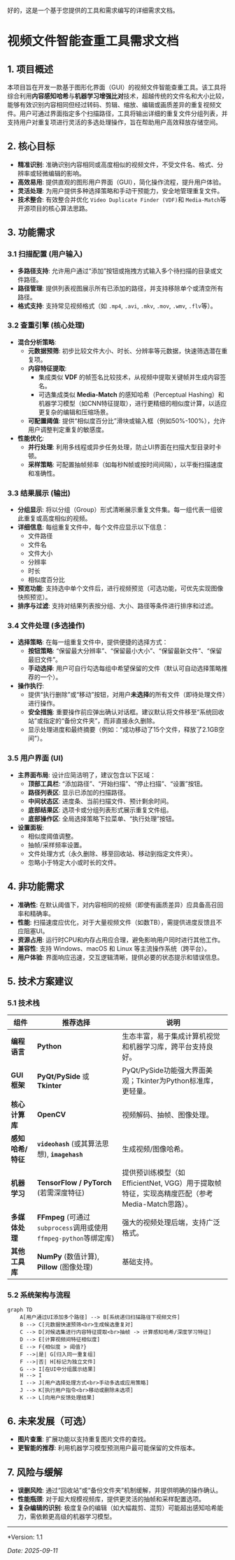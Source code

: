 好的，这是一个基于您提供的工具和需求编写的详细需求文档。

# 视频文件智能查重工具需求文档

## 1. 项目概述

本项目旨在开发一款基于图形化界面（GUI）的视频文件智能查重工具。该工具将综合利用**内容感知哈希**与**机器学习增强比对**技术，超越传统的文件名和大小比较，能够有效识别内容相同但经过转码、剪辑、缩放、编辑或画质差异的重复视频文件。用户可通过界面指定多个扫描路径，工具将输出详细的重复文件分组列表，并支持用户对重复项进行灵活的多选处理操作，旨在帮助用户高效释放存储空间。

## 2. 核心目标

- **精准识别**: 准确识别内容相同或高度相似的视频文件，不受文件名、格式、分辨率或轻微编辑的影响。
- **高效易用**: 提供直观的图形用户界面（GUI），简化操作流程，提升用户体验。
- **灵活处理**: 为用户提供多种选择策略和手动干预能力，安全地管理重复文件。
- **技术整合**: 有效整合并优化 `Video Duplicate Finder (VDF)`和 `Media-Match`等开源项目的核心算法思路。

## 3. 功能需求

### 3.1 扫描配置 (用户输入)

- **多路径支持**: 允许用户通过“添加”按钮或拖拽方式输入多个待扫描的目录或文件路径。
- **路径管理**: 提供列表视图展示所有已添加的路径，并支持移除单个或清空所有路径。
- **格式支持**: 支持常见视频格式（如 `.mp4`, `.avi`, `.mkv`, `.mov`, `.wmv`, `.flv`等）。

### 3.2 查重引擎 (核心处理)

- **混合分析策略**:
  - **元数据预筛**: 初步比较文件大小、时长、分辨率等元数据，快速筛选潜在重复项。
  - **内容特征提取**:
    - 集成类似 **VDF** 的帧签名比较技术，从视频中提取关键帧并生成内容签名。
    - 可选集成类似 **Media-Match** 的感知哈希（Perceptual Hashing）和机器学习模型（如CNN特征提取），进行更精细的相似度计算，以适应更复杂的编辑和压缩场景。
  - **可配置阈值**: 提供“相似度百分比”滑块或输入框（例如50%-100%），允许用户调整判定重复的敏感度。
- **性能优化**:
  - **并行处理**: 利用多线程或异步任务处理，防止UI界面在扫描大型目录时卡顿。
  - **采样策略**: 可配置抽帧频率（如每秒N帧或按时间间隔），以平衡扫描速度和准确性。

### 3.3 结果展示 (输出)

- **分组显示**: 将以分组（Group）形式清晰展示重复文件集。每一组代表一组彼此重复或高度相似的视频。
- **详细信息**: 每组重复文件中，每个文件应显示以下信息：
  - 文件路径
  - 文件名
  - 文件大小
  - 分辨率
  - 时长
  - 相似度百分比
- **预览功能**: 支持选中单个文件后，进行视频预览（可选功能，可优先实现图像快照预览）。
- **排序与过滤**: 支持对结果列表按分组、大小、路径等条件进行排序和过滤。

### 3.4 文件处理 (多选操作)

- **选择策略**: 在每一组重复文件中，提供便捷的选择方式：
  - **按钮策略**: “保留最大分辨率”、“保留最小大小”、“保留最新文件”、“保留最旧文件”。
  - **手动选择**: 用户可自行勾选每组中希望保留的文件（默认可自动选择策略推荐的一个）。
- **操作执行**:
  - 提供“执行删除”或“移动”按钮，对用户**未选择**的所有文件（即待处理文件）进行操作。
  - **安全措施**: 重要操作前应弹出确认对话框。建议默认将文件移至“系统回收站”或指定的“备份文件夹”，而非直接永久删除。
  - 显示处理进度和最终摘要（例如：“成功移动了15个文件，释放了2.1GB空间”）。

### 3.5 用户界面 (UI)

- **主界面布局**: 设计应简洁明了，建议包含以下区域：
  - **顶部工具栏**: “添加路径”、“开始扫描”、“停止扫描”、“设置”按钮。
  - **路径列表区**: 显示已添加的扫描路径。
  - **中间状态区**: 进度条、当前扫描文件、预计剩余时间。
  - **底部结果区**: 选项卡或分组列表形式展示重复文件组。
  - **底部操作区**: 全局选择策略下拉菜单、“执行处理”按钮。
- **设置面板**:
  - 相似度阈值调整。
  - 抽帧/采样频率设置。
  - 文件处理方式（永久删除、移至回收站、移动到指定文件夹）。
  - 忽略小于特定大小或时长的文件。

## 4. 非功能需求

- **准确性**: 在默认阈值下，对内容相同的视频（即使有画质差异）应具备高召回率和精确率。
- **性能**: 扫描速度应优化，对于大量视频文件（如数TB），需提供进度反馈且不应阻塞UI。
- **资源占用**: 运行时CPU和内存占用应合理，避免影响用户同时进行其他工作。
- **兼容性**: 支持 Windows、macOS 和 Linux 等主流操作系统（跨平台）。
- **用户体验**: 界面响应迅速，交互逻辑清晰，提供必要的状态提示和错误信息。

## 5. 技术方案建议

### 5.1 技术栈

| 组件              | 推荐选择                                                     | 说明                                                         |
| ----------------- | ------------------------------------------------------------ | ------------------------------------------------------------ |
| **编程语言**      | **Python**                                                   | 生态丰富，易于集成计算机视觉和机器学习库，跨平台支持良好。   |
| **GUI框架**       | **PyQt/PySide** 或 **Tkinter**                               | PyQt/PySide功能强大界面美观；Tkinter为Python标准库，更轻量。 |
| **核心计算库**    | **OpenCV**                                                   | 视频解码、抽帧、图像处理。                                   |
| **感知哈希/特征** | **`videohash`** (或其算法思想), **`imagehash`**              | 生成视频/图像哈希。                                          |
| **机器学习**      | **TensorFlow / PyTorch** (若需深度特征)                      | 提供预训练模型（如EfficientNet, VGG）用于提取帧特征，实现高精度匹配（参考Media-Match思路）。 |
| **多媒体处理**    | **FFmpeg** (可通过 `subprocess`调用或使用 `ffmpeg-python`等绑定库) | 强大的视频处理后端，支持广泛格式。                           |
| **其他工具库**    | **NumPy** (数值计算), **Pillow** (图像处理)                  | 基础支持。                                                   |

### 5.2 系统架构与流程

```
graph TD
    A[用户通过UI添加多个路径] --> B[系统递归扫描路径下视频文件]
    B --> C[元数据快速预筛<br>生成候选重复对]
    C --> D[对候选集进行内容特征提取<br>抽帧 -> 计算感知哈希/深度学习特征]
    D --> E[计算视频间特征相似度]
    E --> F{相似度 > 阈值?}
    F -->|是| G[归入同一重复组]
    F -->|否| H[标记为独立文件]
    G --> I[在UI中分组展示结果]
    H --> I
    I --> J[用户选择处理方式<br>手动多选或应用策略]
    J --> K[执行用户指令<br>移动或删除未选项]
    K --> L[向用户反馈处理结果]
```

## 6. 未来发展（可选）

- **图片查重**: 扩展功能以支持重复图片文件的查找。
- **更智能的推荐**: 利用机器学习模型预测用户最可能保留的文件版本。

## 7. 风险与缓解

- **误删风险**: 通过“回收站”或“备份文件夹”机制缓解，并提供明确的操作确认。
- **性能瓶颈**: 对于超大规模视频库，提供更灵活的抽帧和采样配置选项。
- **复杂编辑的识别**: 极度复杂的编辑（如大幅裁剪、混剪）可能超出感知哈希能力，需依赖更高级的机器学习模型。

------

*Version: 1.1

*Date: 2025-09-11*
